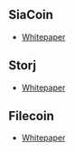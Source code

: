 ## SiaCoin 
* [Whitepaper](https://sia.tech/whitepaper.pdf)

## Storj

* [Whitepaper](https://storj.io/storj.pdf)

## Filecoin

* [Whitepaper](https://filecoin.io/filecoin.pdf)